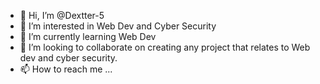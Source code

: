 - 👋 Hi, I’m @Dextter-5
- 👀 I’m interested in Web Dev and Cyber Security 
- 🌱 I’m currently learning Web Dev
- 💞️ I’m looking to collaborate on creating any project that relates to Web dev and cyber security.
- 📫 How to reach me ...

<!---
Dextter-5/Dextter-5 is a ✨ special ✨ repository because its `README.md` (this file) appears on your GitHub profile.
You can click the Preview link to take a look at your changes.
--->
